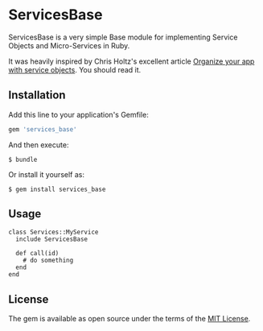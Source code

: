 # ServicesBase

ServicesBase is a very simple Base module for implementing Service Objects and Micro-Services in Ruby.

It was heavily inspired by Chris Holtz's excellent article [Organize your app with service objects](http://chrisholtz.com/blog/organize-your-app-with-service-objects/). You should read it.

## Installation

Add this line to your application's Gemfile:

```ruby
gem 'services_base'
```

And then execute:

    $ bundle

Or install it yourself as:

    $ gem install services_base

## Usage

    class Services::MyService
      include ServicesBase

      def call(id)
        # do something
      end
    end


## License

The gem is available as open source under the terms of the [MIT License](http://opensource.org/licenses/MIT).

